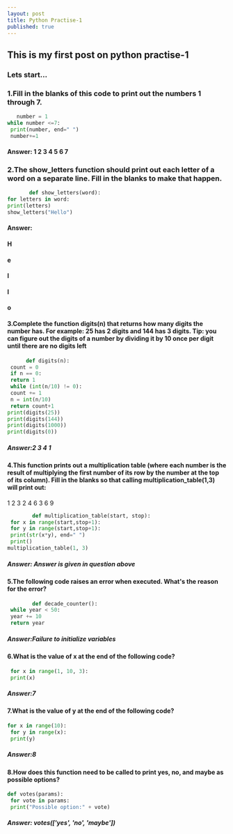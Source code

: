 ```yaml
---
layout: post
title: Python Practise-1
published: true
---
```

## This is my first post on python practise-1
### Lets start...

### 1.Fill in the blanks of this code to print out the numbers 1 through 7.
```python
   number = 1
while number <=7:
 print(number, end=" ")
 number+=1
```

#### Answer: 1 2 3 4 5 6 7

### 2.The show_letters function should print out each letter of a word on a separate line. Fill in the blanks to make that happen.
 ```python  	
        def show_letters(word):
 for letters in word:
 print(letters)
show_letters("Hello")
```
#### Answer: 
#### H
#### e
#### l
#### l
#### o

#### 3.Complete the function digits(n) that returns how many digits the number has. For example: 25 has 2 digits and 144 has 3 digits. Tip: you can figure out the digits of a number by dividing it by 10 once per digit until there are no digits left
```python      
      def digits(n):
 count = 0
 if n == 0:
 return 1
 while (int(n/10) != 0):
 count += 1
 n = int(n/10)
 return count+1
print(digits(25))
print(digits(144))
print(digits(1000))
print(digits(0))
```

##### Answer:2 3 4 1

#### 4.This function prints out a multiplication table (where each number is the result of multiplying the first number of its row by the number at the top of its column). Fill in the blanks so that calling multiplication_table(1,3) will print out:
1 2 3 
2 4 6
3 6 9
```python
    	def multiplication_table(start, stop):
 for x in range(start,stop+1):
 for y in range(start,stop+1):
 print(str(x*y), end=" ")
 print()
multiplication_table(1, 3)
```
##### Answer: Answer is given in question above

#### 5.The following code raises an error when executed. What's the reason for the error?
```python
    	def decade_counter():
 while year < 50:
 year += 10
 return year
```
##### Answer:Failure to initialize variables

#### 6.What is the value of x at the end of the following code?
```python  
 for x in range(1, 10, 3):
 print(x)
```
##### Answer:7

#### 7.What is the value of y at the end of the following code?
```python   	
for x in range(10):
 for y in range(x):
 print(y)
```
##### Answer:8
 
#### 8.How does this function need to be called to print yes, no, and maybe as possible options?
```python
def votes(params):
 for vote in params:
 print("Possible option:" + vote)
```
##### Answer: votes(['yes', 'no', 'maybe'])
